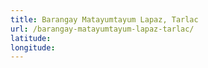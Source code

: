```yaml
---
title: Barangay Matayumtayum Lapaz, Tarlac
url: /barangay-matayumtayum-lapaz-tarlac/
latitude: 
longitude: 
---
```

